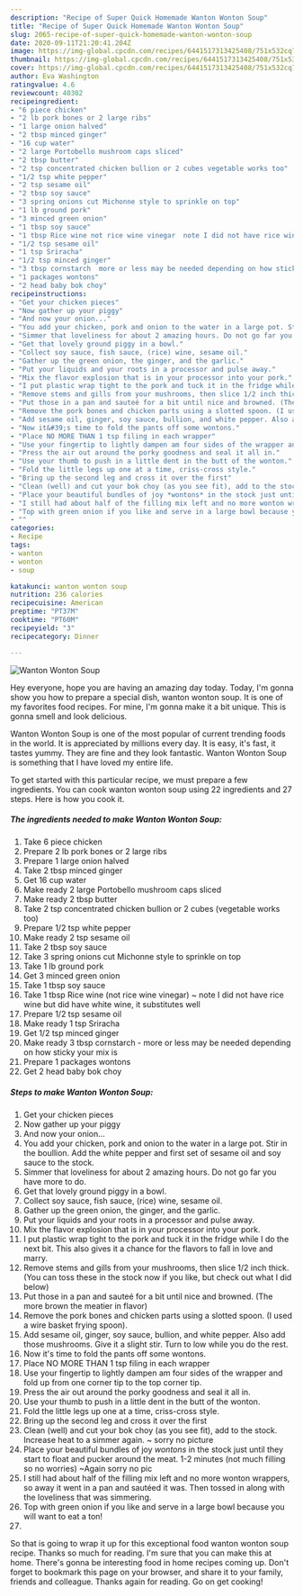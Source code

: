 ```yaml
---
description: "Recipe of Super Quick Homemade Wanton Wonton Soup"
title: "Recipe of Super Quick Homemade Wanton Wonton Soup"
slug: 2065-recipe-of-super-quick-homemade-wanton-wonton-soup
date: 2020-09-11T21:20:41.204Z
image: https://img-global.cpcdn.com/recipes/6441517313425408/751x532cq70/wanton-wonton-soup-recipe-main-photo.jpg
thumbnail: https://img-global.cpcdn.com/recipes/6441517313425408/751x532cq70/wanton-wonton-soup-recipe-main-photo.jpg
cover: https://img-global.cpcdn.com/recipes/6441517313425408/751x532cq70/wanton-wonton-soup-recipe-main-photo.jpg
author: Eva Washington
ratingvalue: 4.6
reviewcount: 40302
recipeingredient:
- "6 piece chicken"
- "2 lb pork bones or 2 large ribs"
- "1 large onion halved"
- "2 tbsp minced ginger"
- "16 cup water"
- "2 large Portobello mushroom caps sliced"
- "2 tbsp butter"
- "2 tsp concentrated chicken bullion or 2 cubes vegetable works too"
- "1/2 tsp white pepper"
- "2 tsp sesame oil"
- "2 tbsp soy sauce"
- "3 spring onions cut Michonne style to sprinkle on top"
- "1 lb ground pork"
- "3 minced green onion"
- "1 tbsp soy sauce"
- "1 tbsp Rice wine not rice wine vinegar  note I did not have rice wine but did have white wine it substitutes well"
- "1/2 tsp sesame oil"
- "1 tsp Sriracha"
- "1/2 tsp minced ginger"
- "3 tbsp cornstarch  more or less may be needed depending on how sticky your mix is"
- "1 packages wontons"
- "2 head baby bok choy"
recipeinstructions:
- "Get your chicken pieces"
- "Now gather up your piggy"
- "And now your onion..."
- "You add your chicken, pork and onion to the water in a large pot. Stir in the boullion. Add the white pepper and first set of sesame oil and soy sauce to the stock."
- "Simmer that loveliness for about 2 amazing hours. Do not go far you have more to do."
- "Get that lovely ground piggy in a bowl."
- "Collect soy sauce, fish sauce, (rice) wine, sesame oil."
- "Gather up the green onion, the ginger, and the garlic."
- "Put your liquids and your roots in a processor and pulse away."
- "Mix the flavor explosion that is in your processor into your pork."
- "I put plastic wrap tight to the pork and tuck it in the fridge while I do the next bit. This also gives it a chance for the flavors to fall in love and marry."
- "Remove stems and gills from your mushrooms, then slice 1/2 inch thick. (You can toss these in the stock now if you like, but check out what I did below)"
- "Put those in a pan and sauteé for a bit until nice and browned. (The more brown the meatier in flavor)"
- "Remove the pork bones and chicken parts using a slotted spoon. (I used a wire basket frying spoon)."
- "Add sesame oil, ginger, soy sauce, bullion, and white pepper. Also add those mushrooms. Give it a slight stir. Turn to low while you do the rest."
- "Now it&#39;s time to fold the pants off some wontons."
- "Place NO MORE THAN 1 tsp filing in each wrapper"
- "Use your fingertip to lightly dampen am four sides of the wrapper and fold up from one corner tip to the top corner tip."
- "Press the air out around the porky goodness and seal it all in."
- "Use your thumb to push in a little dent in the butt of the wonton."
- "Fold the little legs up one at a time, criss-cross style."
- "Bring up the second leg and cross it over the first"
- "Clean (well) and cut your bok choy (as you see fit), add to the stock. Increase heat to a simmer again. ~ sorry no picture"
- "Place your beautiful bundles of joy *wontons* in the stock just until they start to float and pucker around the meat. 1-2 minutes (not much filling so no worries) ~Again sorry no pic"
- "I still had about half of the filling mix left and no more wonton wrappers, so away it went in a pan and sautéed it was. Then tossed in along with the loveliness that was simmering."
- "Top with green onion if you like and serve in a large bowl because you will want to eat a ton!"
- ""
categories:
- Recipe
tags:
- wanton
- wonton
- soup

katakunci: wanton wonton soup 
nutrition: 236 calories
recipecuisine: American
preptime: "PT37M"
cooktime: "PT60M"
recipeyield: "3"
recipecategory: Dinner

---
```



![Wanton Wonton Soup](https://img-global.cpcdn.com/recipes/6441517313425408/751x532cq70/wanton-wonton-soup-recipe-main-photo.jpg)

Hey everyone, hope you are having an amazing day today. Today, I'm gonna show you how to prepare a special dish, wanton wonton soup. It is one of my favorites food recipes. For mine, I'm gonna make it a bit unique. This is gonna smell and look delicious.



Wanton Wonton Soup is one of the most popular of current trending foods in the world. It is appreciated by millions every day. It is easy, it's fast, it tastes yummy. They are fine and they look fantastic. Wanton Wonton Soup is something that I have loved my entire life.


To get started with this particular recipe, we must prepare a few ingredients. You can cook wanton wonton soup using 22 ingredients and 27 steps. Here is how you cook it.

<!--inarticleads1-->

##### The ingredients needed to make Wanton Wonton Soup:

1. Take 6 piece chicken
1. Prepare 2 lb pork bones or 2 large ribs
1. Prepare 1 large onion halved
1. Take 2 tbsp minced ginger
1. Get 16 cup water
1. Make ready 2 large Portobello mushroom caps sliced
1. Make ready 2 tbsp butter
1. Take 2 tsp concentrated chicken bullion or 2 cubes (vegetable works too)
1. Prepare 1/2 tsp white pepper
1. Make ready 2 tsp sesame oil
1. Take 2 tbsp soy sauce
1. Take 3 spring onions cut Michonne style to sprinkle on top
1. Take 1 lb ground pork
1. Get 3 minced green onion
1. Take 1 tbsp soy sauce
1. Take 1 tbsp Rice wine (not rice wine vinegar) ~ note I did not have rice wine but did have white wine, it substitutes well
1. Prepare 1/2 tsp sesame oil
1. Make ready 1 tsp Sriracha
1. Get 1/2 tsp minced ginger
1. Make ready 3 tbsp cornstarch - more or less may be needed depending on how sticky your mix is
1. Prepare 1 packages wontons
1. Get 2 head baby bok choy




<!--inarticleads2-->

##### Steps to make Wanton Wonton Soup:

1. Get your chicken pieces
1. Now gather up your piggy
1. And now your onion...
1. You add your chicken, pork and onion to the water in a large pot. Stir in the boullion. Add the white pepper and first set of sesame oil and soy sauce to the stock.
1. Simmer that loveliness for about 2 amazing hours. Do not go far you have more to do.
1. Get that lovely ground piggy in a bowl.
1. Collect soy sauce, fish sauce, (rice) wine, sesame oil.
1. Gather up the green onion, the ginger, and the garlic.
1. Put your liquids and your roots in a processor and pulse away.
1. Mix the flavor explosion that is in your processor into your pork.
1. I put plastic wrap tight to the pork and tuck it in the fridge while I do the next bit. This also gives it a chance for the flavors to fall in love and marry.
1. Remove stems and gills from your mushrooms, then slice 1/2 inch thick. (You can toss these in the stock now if you like, but check out what I did below)
1. Put those in a pan and sauteé for a bit until nice and browned. (The more brown the meatier in flavor)
1. Remove the pork bones and chicken parts using a slotted spoon. (I used a wire basket frying spoon).
1. Add sesame oil, ginger, soy sauce, bullion, and white pepper. Also add those mushrooms. Give it a slight stir. Turn to low while you do the rest.
1. Now it&#39;s time to fold the pants off some wontons.
1. Place NO MORE THAN 1 tsp filing in each wrapper
1. Use your fingertip to lightly dampen am four sides of the wrapper and fold up from one corner tip to the top corner tip.
1. Press the air out around the porky goodness and seal it all in.
1. Use your thumb to push in a little dent in the butt of the wonton.
1. Fold the little legs up one at a time, criss-cross style.
1. Bring up the second leg and cross it over the first
1. Clean (well) and cut your bok choy (as you see fit), add to the stock. Increase heat to a simmer again. ~ sorry no picture
1. Place your beautiful bundles of joy *wontons* in the stock just until they start to float and pucker around the meat. 1-2 minutes (not much filling so no worries) ~Again sorry no pic
1. I still had about half of the filling mix left and no more wonton wrappers, so away it went in a pan and sautéed it was. Then tossed in along with the loveliness that was simmering.
1. Top with green onion if you like and serve in a large bowl because you will want to eat a ton!
1. 




So that is going to wrap it up for this exceptional food wanton wonton soup recipe. Thanks so much for reading. I'm sure that you can make this at home. There's gonna be interesting food in home recipes coming up. Don't forget to bookmark this page on your browser, and share it to your family, friends and colleague. Thanks again for reading. Go on get cooking!
